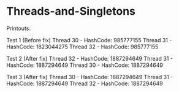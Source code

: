 # Threads-and-Singletons

Printouts:

Test 1 (Before fix)
Thread 30 - HashCode: 985777155
Thread 31 - HashCode: 1823044275
Thread 32 - HashCode: 985777155

Test 2 (After fix)
Thread 32 - HashCode: 1887294649
Thread 31 - HashCode: 1887294649
Thread 30 - HashCode: 1887294649

Test 3 (After fix)
Thread 30 - HashCode: 1887294649
Thread 31 - HashCode: 1887294649
Thread 32 - HashCode: 1887294649